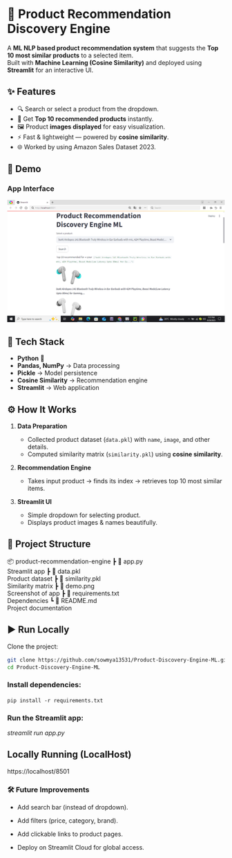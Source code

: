 # 🛒 Product Recommendation Discovery Engine 

A **ML NLP based product recommendation system** that suggests the **Top 10 most similar products** to a selected item.  
Built with **Machine Learning (Cosine Similarity)** and deployed using **Streamlit** for an interactive UI.  

## ✨ Features
- 🔍 Search or select a product from the dropdown.  
- 🤖 Get **Top 10 recommended products** instantly.  
- 🖼️ Product **images displayed** for easy visualization.  
- ⚡ Fast & lightweight — powered by **cosine similarity**.  
- 🌐 Worked by using Amazon Sales Dataset 2023.
  
## 📸 Demo
### App Interface
![App Screenshot](demo.png)  
  

## 🚀 Tech Stack
- **Python** 🐍  
- **Pandas, NumPy** → Data processing  
- **Pickle** → Model persistence  
- **Cosine Similarity** → Recommendation engine  
- **Streamlit** → Web application  

## ⚙️ How It Works
1. **Data Preparation**  
   - Collected product dataset (`data.pkl`) with `name`, `image`, and other details.  
   - Computed similarity matrix (`similarity.pkl`) using **cosine similarity**.  

2. **Recommendation Engine**  
   - Takes input product → finds its index → retrieves top 10 most similar items.  

3. **Streamlit UI**  
   - Simple dropdown for selecting product.  
   - Displays product images & names beautifully.  

## 📂 Project Structure

 📦 product-recommendation-engine 
 ┣ 📜 app.py                
   Streamlit app 
 ┣ 📜 data.pkl              
   Product dataset 
 ┣ 📜 similarity.pkl       
   Similarity matrix 
 ┣ 📜 demo.png             
   Screenshot of app
 ┣ 📜 requirements.txt     
   Dependencies 
 ┗ 📜 README.md            
   Project documentation


## ▶️ Run Locally
Clone the project:
```bash
git clone https://github.com/sowmya13531/Product-Discovery-Engine-ML.git
cd Product-Discovery-Engine-ML
```

### Install dependencies:

```pip install -r requirements.txt```

### Run the Streamlit app:

*streamlit run app.py*

## Locally Running (LocalHost)
https://localhost/8501

### 🛠️ Future Improvements

- Add search bar (instead of dropdown).

- Add filters (price, category, brand).

- Add clickable links to product pages.

- Deploy on Streamlit Cloud for global access.

